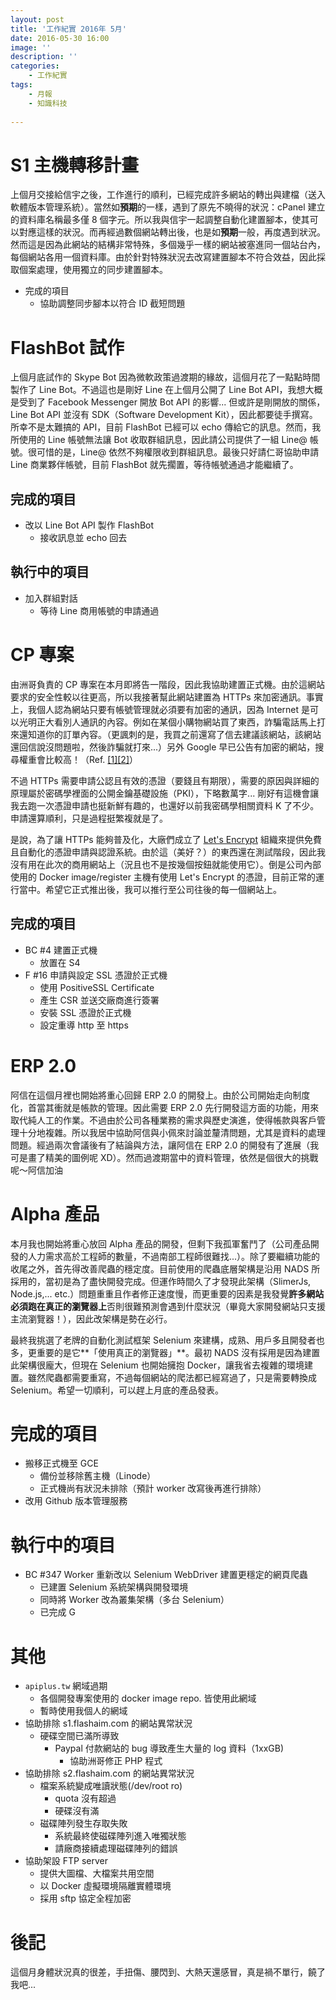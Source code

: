 ```yaml
---
layout: post
title: '工作紀實 2016年 5月'
date: 2016-05-30 16:00
image: ''
description: ''
categories:
    - 工作紀實
tags:
    - 月報
    - 知識科技
 
---
```

# S1 主機轉移計畫

上個月交接給信宇之後，工作進行的順利，已經完成許多網站的轉出與建檔（送入軟體版本管理系統）。當然如**預期**的一樣，遇到了原先不曉得的狀況：cPanel 建立的資料庫名稱最多僅 8 個字元。所以我與信宇一起調整自動化建置腳本，使其可以對應這樣的狀況。而再經過數個網站轉出後，也是如**預期**一般，再度遇到狀況。然而這是因為此網站的結構非常特殊，多個幾乎一樣的網站被塞進同一個站台內，每個網站各用一個資料庫。由於針對特殊狀況去改寫建置腳本不符合效益，因此採取個案處理，使用獨立的同步建置腳本。

* 完成的項目
    + 協助調整同步腳本以符合 ID 截短問題

# FlashBot 試作

上個月底試作的 Skype Bot 因為微軟政策過渡期的緣故，這個月花了一點點時間製作了 Line Bot。不過這也是剛好 Line 在上個月公開了 Line Bot API，我想大概是受到了 Facebook Messenger 開放 Bot API 的影響... 但或許是剛開放的關係，Line Bot API 並沒有 SDK（Software Development Kit），因此都要徒手撰寫。所幸不是太難搞的 API，目前 FlashBot 已經可以 echo 傳給它的訊息。然而，我所使用的 Line 帳號無法讓 Bot 收取群組訊息，因此請公司提供了一組 Line@ 帳號。很可惜的是，Line@ 依然不夠權限收到群組訊息。最後只好請仁哥協助申請 Line 商業夥伴帳號，目前 FlashBot 就先擱置，等待帳號通過才能繼續了。

## 完成的項目

* 改以 Line Bot API 製作 FlashBot
    + 接收訊息並 echo 回去
    
## 執行中的項目

* 加入群組對話
    + 等待 Line 商用帳號的申請通過

# CP 專案

由洲哥負責的 CP 專案在本月即將告一階段，因此我協助建置正式機。由於這網站要求的安全性較以往更高，所以我接著幫此網站建置為 HTTPs 來加密通訊。事實上，我個人認為網站只要有帳號管理就必須要有加密的通訊，因為 Internet 是可以光明正大看別人通訊的內容。例如在某個小購物網站買了東西，詐騙電話馬上打來還知道你的訂單內容。（更諷刺的是，我買之前還寫了信去建議該網站，該網站還回信說沒問題啦，然後詐騙就打來...）另外 Google 早已公告有加密的網站，搜尋權重會比較高！（Ref. [[1]](https://webmasters.googleblog.com/2015/12/indexing-https-pages-by-default.html)[[2]](https://webmasters.googleblog.com/2014/08/https-as-ranking-signal.html)）

不過 HTTPs 需要申請公認且有效的憑證（要錢且有期限），需要的原因與詳細的原理屬於密碼學裡面的公開金鑰基礎設施（PKI），下略數萬字... 剛好有這機會讓我去跑一次憑證申請也挺新鮮有趣的，也還好以前我密碼學相關資料 K 了不少。申請還算順利，只是過程挺繁複就是了。

是說，為了讓 HTTPs 能夠普及化，大廠們成立了 [Let's Encrypt](https://letsencrypt.org/) 組織來提供免費且自動化的憑證申請與認證系統。由於這（美好？）的東西還在測試階段，因此我沒有用在此次的商用網站上（況且也不是按幾個按鈕就能使用它）。倒是公司內部使用的 Docker image/register 主機有使用 Let's Encrypt 的憑證，目前正常的運行當中。希望它正式推出後，我可以推行至公司往後的每一個網站上。

## 完成的項目

* BC #4 建置正式機
    + 放置在 S4
* F #16 申請與設定 SSL 憑證於正式機
    + 使用 PositiveSSL Certificate
    + 產生 CSR 並送交廠商進行簽署
    + 安裝 SSL 憑證於正式機
    + 設定重導 http 至 https


# ERP 2.0

阿信在這個月裡也開始將重心回歸 ERP 2.0 的開發上。由於公司開始走向制度化，首當其衝就是帳款的管理。因此需要 ERP 2.0 先行開發這方面的功能，用來取代純人工的作業。不過由於公司各種業務的需求與歷史演進，使得帳款與客戶管理十分地複雜。所以我居中協助阿信與小佩來討論並釐清問題，尤其是資料的處理問題。經過兩次會議後有了結論與方法，讓阿信在 ERP 2.0 的開發有了進展（我可是畫了精美的圖例呢 XD）。然而過渡期當中的資料管理，依然是個很大的挑戰呢～阿信加油

# Alpha 產品

本月我也開始將重心放回 Alpha 產品的開發，但剩下我孤軍奮鬥了（公司產品開發的人力需求高於工程師的數量，不過南部工程師很難找...）。除了要繼續功能的收尾之外，首先得改善爬蟲的穩定度。目前使用的爬蟲底層架構是沿用 NADS 所採用的，當初是為了盡快開發完成。但運作時間久了才發現此架構（SlimerJs, Node.js,... etc.）問題重重且作者修正速度慢，而更重要的因素是我發覺**許多網站必須跑在真正的瀏覽器上**否則很難預測會遇到什麼狀況（畢竟大家開發網站只支援主流瀏覽器！），因此改架構是勢在必行。

最終我挑選了老牌的自動化測試框架 Selenium 來建構，成熟、用戶多且開發者也多，更重要的是它**「使用真正的瀏覽器」**。最初 NADS 沒有採用是因為建置此架構很龐大，但現在 Selenium 也開始擁抱 Docker，讓我省去複雜的環境建置。雖然爬蟲都需要重寫，不過每個網站的爬法都已經寫過了，只是需要轉換成 Selenium。希望一切順利，可以趕上月底的產品發表。

# 完成的項目

* 搬移正式機至 GCE
    + 備份並移除舊主機（Linode）
    + 正式機尚有狀況未排除（預計 worker 改寫後再進行排除）
* 改用 Github 版本管理服務

# 執行中的項目

* BC #347 Worker 重新改以 Selenium WebDriver 建置更穩定的網頁爬蟲
    + 已建置 Selenium 系統架構與開發環境
    + 同時將 Worker 改為叢集架構（多台 Selenium）
    + 已完成 G

# 其他

* `apiplus.tw` 網域過期
    + 各個開發專案使用的 docker image repo. 皆使用此網域
    + 暫時使用我個人的網域
* 協助排除 s1.flashaim.com 的網站異常狀況
    + 硬碟空間已滿所導致
        - Paypal 付款網站的 bug 導致產生大量的 log 資料（1xxGB)
            * 協助洲哥修正 PHP 程式
* 協助排除 s2.flashaim.com 的網站異常狀況
    + 檔案系統變成唯讀狀態(/dev/root ro)
        - quota 沒有超過
        - 硬碟沒有滿
    + 磁碟陣列發生存取失敗
        - 系統最終使磁碟陣列進入唯獨狀態
        - 請廠商接續處理磁碟陣列的錯誤
* 協助架設 FTP server
    + 提供大圖檔、大檔案共用空間
    + 以 Docker 虛擬環境隔離實體環境
    + 採用 sftp 協定全程加密
    
# 後記

這個月身體狀況真的很差，手扭傷、腰閃到、大熱天還感冒，真是禍不單行，饒了我吧...